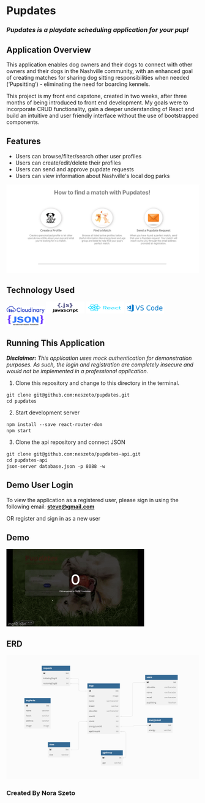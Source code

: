 
# Pupdates

### *Pupdates is a playdate scheduling application for your pup!*

## Application Overview
This application enables dog owners and their dogs to connect with other owners and their dogs in the Nashville community, with an enhanced goal of creating matches for sharing dog sitting responsibilities when needed (‘Pupsitting’) - eliminating the need for boarding kennels.

This project is my front end capstone, created in two weeks, after three months of being introduced to front end development. My goals were to incorporate CRUD functionality, gain a deeper understanding of React and build an intuitive and user friendly interface without the use of bootstrapped components. 

## Features
* Users can browse/filter/search other user profiles
* Users can create/edit/delete their profiles
* Users can send and approve pupdate requests
* Users can view information about Nashville's local dog parks

<img src="./README_images/instructional.png" />

## Technology Used
<img src="./README_images/cloudinary_logo_blue_0720.png" width="100px" />
<img src="./README_images/JavaScript.png" width="100px" height="30px"/>
<img src="./README_images/react.png" width="100px"height="30px"/>
<img src="./README_images/VSCode.png" width="100px"/>
<img src="./README_images/JSON.png" width="100px" height="30px"/>

## Running This Application

***Disclaimer:** This application uses mock authentication for demonstration purposes. As such, the login and registration are completely insecure and would not be implemented in a professional application.*

1.  Clone this repository and change to this directory in the terminal.
```
git clone git@github.com:neszeto/pupdates.git
cd pupdates
```
2. Start development server
```
npm install --save react-router-dom
npm start
```

3. Clone the api repository and connect JSON
```
git clone git@github.com:neszeto/pupdates-api.git
cd pupdates-api
json-server database.json -p 8088 -w
```

## Demo User Login
To view the application as a registered user, please sign in using the following email: **steve@gmail.com**

OR register and sign in as a new user 

## Demo
<a href="https://www.loom.com/share/1562df223d744ff09c7c28a156e7f367">![Demo](./README_images/demo.gif)</a>

## ERD
<img src="./README_images/ERD.png" />

### Created By Nora Szeto 
